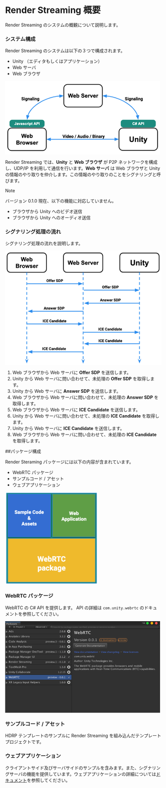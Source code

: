 # Render Streaming 概要

Render Streaming のシステムの概観について説明します。

### システム構成

Render Streaming のシステムは以下の３つで構成されます。

- Unity （エディタもしくはアプリケーション）
- Web サーバ
- Web ブラウザ 

<img src="../images/renderstreaming_overview.png" width=500 align=center>

Render Streaming では、**Unity** と **Web ブラウザ** が P2P ネットワークを構成し、UDP/IP を利用して通信を行います。**Web サーバ** は Web ブラウザと Unity の情報のやり取りを仲介します。この情報のやり取りのことをシグナリングと呼びます。

> [!NOTE]
> バージョン 0.1.0 現在、以下の機能に対応していません。
>
> - ブラウザから Unity へのビデオ送信
> - ブラウザから Unity へのオーディオ送信

### シグナリング処理の流れ

シグナリング処理の流れを説明します。

 <img src="../images/renderstreaming_sequence.png" width=600 align=center>

1. Web ブラウザから Web サーバに **Offer SDP** を送信します。
2. Unity から Web サーバに問い合わせて、未処理の **Offer SDP** を取得します。
3. Unity から Web サーバに **Answer SDP** を送信します。
4. Web ブラウザから Web サーバに問い合わせて、未処理の **Answer SDP** を取得します。
5. Web ブラウザから Web サーバに **ICE Candidate** を送信します。
6. Unity から Web サーバに問い合わせて、未処理の **ICE Candidate** を取得します。
7. Unity から Web サーバに **ICE Candidate** を送信します。
8. Web ブラウザから Web サーバに問い合わせて、未処理の **ICE Candidate** を取得します。

##パッケージ構成 

Render Steraming パッケージには以下の内容が含まれています。

- WebRTC パッケージ
- サンプルコード / アセット
- ウェブアプリケーション

<img src="../images/package_renderstreaming.png" width=300 align=center>

### WebRTC パッケージ

WebRTC の C# API を提供します。  API の詳細は `com.unity.webrtc` のドキュメントを参照してください。

<img src="../images/webrtc_package_manager.png" width=500 align=center>

### サンプルコード / アセット

HDRP テンプレートのサンプルに Render Streaming を組み込んだテンプレートプロジェクトです。

### ウェブアプリケーション

クライアントサイド及びサーバサイドのサンプルを含みます。また、シグナリングサーバの機能を提供しています。ウェブアプリケーションの詳細については[ドキュメント](webserver.md)を参照してください。